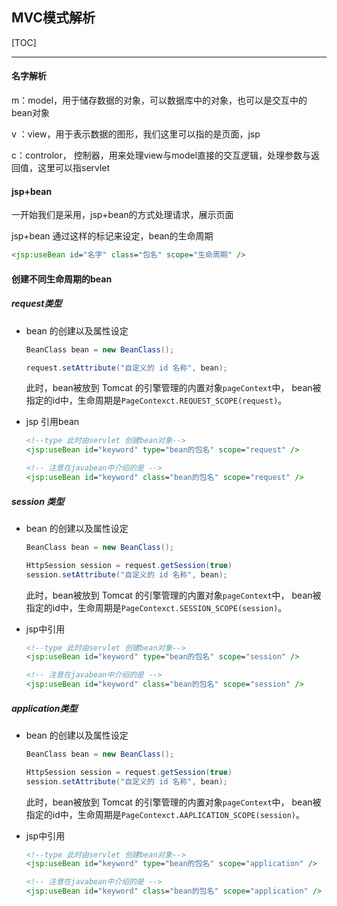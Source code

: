 

## MVC模式解析



[TOC]

------



#### 名字解析

m：model，用于储存数据的对象，可以数据库中的对象，也可以是交互中的bean对象

v ：view，用于表示数据的图形，我们这里可以指的是页面，jsp

c：controlor， 控制器，用来处理view与model直接的交互逻辑，处理参数与返回值，这里可以指servlet



#### jsp+bean

一开始我们是采用，jsp+bean的方式处理请求，展示页面

jsp+bean 通过这样的标记来设定，bean的生命周期

```jsp
<jsp:useBean id="名字" class="包名" scope="生命周期" />
```



#### 创建不同生命周期的bean



##### request类型

- bean 的创建以及属性设定

  ```java
  BeanClass bean = new BeanClass();
  
  request.setAttribute("自定义的 id 名称", bean);
  ```

  此时，bean被放到 Tomcat 的引擎管理的内置对象`pageContext`中， bean被指定的id中，生命周期是`PageContexct.REQUEST_SCOPE(request)`。

- jsp 引用bean

  ```jsp
  <!--type 此时由servlet 创建bean对象-->
  <jsp:useBean id="keyword" type="bean的包名" scope="request" />
  
  <!-- 注意在javabean中介绍的是 -->
  <jsp:useBean id="keyword" class="bean的包名" scope="request" />
  ```




##### session 类型

- bean 的创建以及属性设定

  ```java
  BeanClass bean = new BeanClass();
  
  HttpSession session = request.getSession(true)
  session.setAttribute("自定义的 id 名称", bean);
  ```

  此时，bean被放到 Tomcat 的引擎管理的内置对象`pageContext`中， bean被指定的id中，生命周期是`PageContexct.SESSION_SCOPE(session)`。

- jsp中引用

  ```jsp
  <!--type 此时由servlet 创建bean对象-->
  <jsp:useBean id="keyword" type="bean的包名" scope="session" />
  
  <!-- 注意在javabean中介绍的是 -->
  <jsp:useBean id="keyword" class="bean的包名" scope="session" />
  ```



##### application类型

- bean 的创建以及属性设定

  ```java
  BeanClass bean = new BeanClass();
  
  HttpSession session = request.getSession(true)
  session.setAttribute("自定义的 id 名称", bean);
  ```

  此时，bean被放到 Tomcat 的引擎管理的内置对象`pageContext`中， bean被指定的id中，生命周期是`PageContexct.AAPLICATION_SCOPE(session)`。

- jsp中引用

  ```jsp
  <!--type 此时由servlet 创建bean对象-->
  <jsp:useBean id="keyword" type="bean的包名" scope="application" />
  
  <!-- 注意在javabean中介绍的是 -->
  <jsp:useBean id="keyword" class="bean的包名" scope="application" />
  ```




